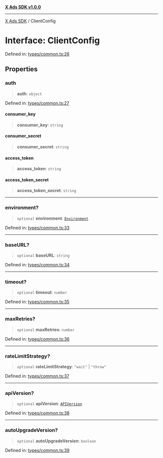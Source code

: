 [**X Ads SDK v1.0.0**](../README.md)

***

[X Ads SDK](../globals.md) / ClientConfig

# Interface: ClientConfig

Defined in: [types/common.ts:26](https://github.com/kage1020/x-ads-sdk/blob/main/src/types/common.ts#L26)

## Properties

### auth

> **auth**: `object`

Defined in: [types/common.ts:27](https://github.com/kage1020/x-ads-sdk/blob/main/src/types/common.ts#L27)

#### consumer\_key

> **consumer\_key**: `string`

#### consumer\_secret

> **consumer\_secret**: `string`

#### access\_token

> **access\_token**: `string`

#### access\_token\_secret

> **access\_token\_secret**: `string`

***

### environment?

> `optional` **environment**: [`Environment`](../enumerations/Environment.md)

Defined in: [types/common.ts:33](https://github.com/kage1020/x-ads-sdk/blob/main/src/types/common.ts#L33)

***

### baseURL?

> `optional` **baseURL**: `string`

Defined in: [types/common.ts:34](https://github.com/kage1020/x-ads-sdk/blob/main/src/types/common.ts#L34)

***

### timeout?

> `optional` **timeout**: `number`

Defined in: [types/common.ts:35](https://github.com/kage1020/x-ads-sdk/blob/main/src/types/common.ts#L35)

***

### maxRetries?

> `optional` **maxRetries**: `number`

Defined in: [types/common.ts:36](https://github.com/kage1020/x-ads-sdk/blob/main/src/types/common.ts#L36)

***

### rateLimitStrategy?

> `optional` **rateLimitStrategy**: `"wait"` \| `"throw"`

Defined in: [types/common.ts:37](https://github.com/kage1020/x-ads-sdk/blob/main/src/types/common.ts#L37)

***

### apiVersion?

> `optional` **apiVersion**: [`APIVersion`](../enumerations/APIVersion.md)

Defined in: [types/common.ts:38](https://github.com/kage1020/x-ads-sdk/blob/main/src/types/common.ts#L38)

***

### autoUpgradeVersion?

> `optional` **autoUpgradeVersion**: `boolean`

Defined in: [types/common.ts:39](https://github.com/kage1020/x-ads-sdk/blob/main/src/types/common.ts#L39)
